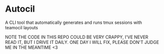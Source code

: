 # Autocil

A CLI tool that automatically generates and runs tmux sessions with teamocil layouts

NOTE THE CODE IN THIS REPO COULD BE VERY CRAPPY, I'VE NEVER READ IT, BUT I DRIVE IT DAILY. ONE DAY I WILL FIX, PLEASE DON'T JUDGE ME IN THE MEANTIME <3
